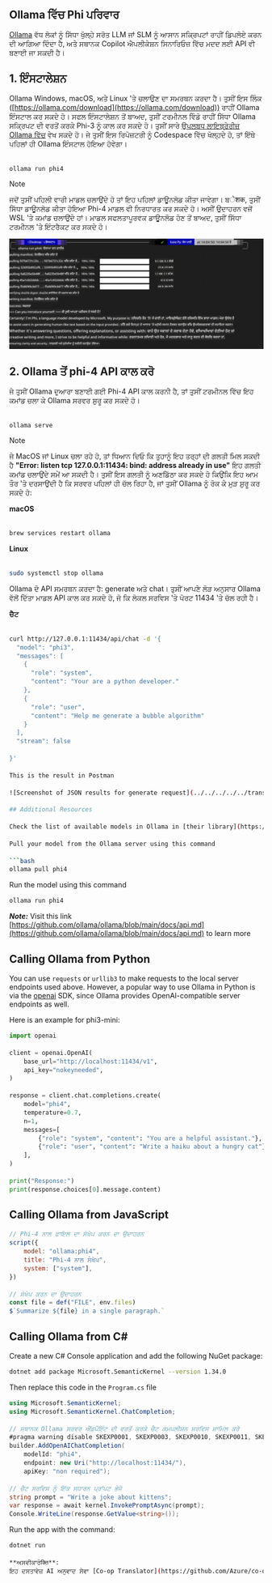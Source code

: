 <!--
CO_OP_TRANSLATOR_METADATA:
{
  "original_hash": "0b38834693bb497f96bf53f0d941f9a1",
  "translation_date": "2025-05-09T09:12:53+00:00",
  "source_file": "md/01.Introduction/02/04.Ollama.md",
  "language_code": "pa"
}
-->
## Ollama ਵਿੱਚ Phi ਪਰਿਵਾਰ

[Ollama](https://ollama.com) ਵੱਧ ਲੋਕਾਂ ਨੂੰ ਸਿੱਧਾ ਖੁੱਲ੍ਹੇ ਸਰੋਤ LLM ਜਾਂ SLM ਨੂੰ ਆਸਾਨ ਸਕ੍ਰਿਪਟਾਂ ਰਾਹੀਂ ਡਿਪਲੋਏ ਕਰਨ ਦੀ ਆਗਿਆ ਦਿੰਦਾ ਹੈ, ਅਤੇ ਸਥਾਨਕ Copilot ਐਪਲੀਕੇਸ਼ਨ ਸਿਨਾਰਿਓਜ਼ ਵਿੱਚ ਮਦਦ ਲਈ API ਵੀ ਬਣਾਈ ਜਾ ਸਕਦੀ ਹੈ।

## **1. ਇੰਸਟਾਲੇਸ਼ਨ**

Ollama Windows, macOS, ਅਤੇ Linux 'ਤੇ ਚਲਾਉਣ ਦਾ ਸਮਰਥਨ ਕਰਦਾ ਹੈ। ਤੁਸੀਂ ਇਸ ਲਿੰਕ ([https://ollama.com/download](https://ollama.com/download)) ਰਾਹੀਂ Ollama ਇੰਸਟਾਲ ਕਰ ਸਕਦੇ ਹੋ। ਸਫਲ ਇੰਸਟਾਲੇਸ਼ਨ ਤੋਂ ਬਾਅਦ, ਤੁਸੀਂ ਟਰਮੀਨਲ ਵਿੰਡੋ ਰਾਹੀਂ ਸਿੱਧਾ Ollama ਸਕ੍ਰਿਪਟ ਦੀ ਵਰਤੋਂ ਕਰਕੇ Phi-3 ਨੂੰ ਕਾਲ ਕਰ ਸਕਦੇ ਹੋ। ਤੁਸੀਂ ਸਾਰੇ [ਉਪਲਬਧ ਲਾਇਬ੍ਰੇਰੀਜ਼ Ollama ਵਿੱਚ](https://ollama.com/library) ਵੇਖ ਸਕਦੇ ਹੋ। ਜੇ ਤੁਸੀਂ ਇਸ ਰਿਪੋਜ਼ਟਰੀ ਨੂੰ Codespace ਵਿੱਚ ਖੋਲ੍ਹਦੇ ਹੋ, ਤਾਂ ਇੱਥੇ ਪਹਿਲਾਂ ਹੀ Ollama ਇੰਸਟਾਲ ਹੋਇਆ ਹੋਵੇਗਾ।

```bash

ollama run phi4

```

> [!NOTE]
> ਜਦੋਂ ਤੁਸੀਂ ਪਹਿਲੀ ਵਾਰੀ ਮਾਡਲ ਚਲਾਉਂਦੇ ਹੋ ਤਾਂ ਇਹ ਪਹਿਲਾਂ ਡਾਊਨਲੋਡ ਕੀਤਾ ਜਾਵੇਗਾ। ਬेशक, ਤੁਸੀਂ ਸਿੱਧਾ ਡਾਊਨਲੋਡ ਕੀਤਾ ਹੋਇਆ Phi-4 ਮਾਡਲ ਵੀ ਨਿਰਧਾਰਤ ਕਰ ਸਕਦੇ ਹੋ। ਅਸੀਂ ਉਦਾਹਰਨ ਵਜੋਂ WSL 'ਤੇ ਕਮਾਂਡ ਚਲਾਉਂਦੇ ਹਾਂ। ਮਾਡਲ ਸਫਲਤਾਪੂਰਵਕ ਡਾਊਨਲੋਡ ਹੋਣ ਤੋਂ ਬਾਅਦ, ਤੁਸੀਂ ਸਿੱਧਾ ਟਰਮੀਨਲ 'ਤੇ ਇੰਟਰੈਕਟ ਕਰ ਸਕਦੇ ਹੋ।

![run](../../../../../translated_images/ollama_run.b0be611de61f3bb3b42e22205cedf6714b0335ba9288e71d985bf9024f3c20f5.pa.png)

## **2. Ollama ਤੋਂ phi-4 API ਕਾਲ ਕਰੋ**

ਜੇ ਤੁਸੀਂ Ollama ਦੁਆਰਾ ਬਣਾਈ ਗਈ Phi-4 API ਕਾਲ ਕਰਨੀ ਹੈ, ਤਾਂ ਤੁਸੀਂ ਟਰਮੀਨਲ ਵਿੱਚ ਇਹ ਕਮਾਂਡ ਚਲਾ ਕੇ Ollama ਸਰਵਰ ਸ਼ੁਰੂ ਕਰ ਸਕਦੇ ਹੋ।

```bash

ollama serve

```

> [!NOTE]
> ਜੇ MacOS ਜਾਂ Linux ਚਲਾ ਰਹੇ ਹੋ, ਤਾਂ ਧਿਆਨ ਦਿਓ ਕਿ ਤੁਹਾਨੂੰ ਇਹ ਤਰ੍ਹਾਂ ਦੀ ਗਲਤੀ ਮਿਲ ਸਕਦੀ ਹੈ **"Error: listen tcp 127.0.0.1:11434: bind: address already in use"** ਇਹ ਗਲਤੀ ਕਮਾਂਡ ਚਲਾਉਂਦੇ ਸਮੇਂ ਆ ਸਕਦੀ ਹੈ। ਤੁਸੀਂ ਇਸ ਗਲਤੀ ਨੂੰ ਅਣਡਿੱਠਾ ਕਰ ਸਕਦੇ ਹੋ ਕਿਉਂਕਿ ਇਹ ਆਮ ਤੌਰ 'ਤੇ ਦਰਸਾਉਂਦੀ ਹੈ ਕਿ ਸਰਵਰ ਪਹਿਲਾਂ ਹੀ ਚੱਲ ਰਿਹਾ ਹੈ, ਜਾਂ ਤੁਸੀਂ Ollama ਨੂੰ ਰੋਕ ਕੇ ਮੁੜ ਸ਼ੁਰੂ ਕਰ ਸਕਦੇ ਹੋ:

**macOS**

```bash

brew services restart ollama

```

**Linux**

```bash

sudo systemctl stop ollama

```

Ollama ਦੋ API ਸਮਰਥਨ ਕਰਦਾ ਹੈ: generate ਅਤੇ chat। ਤੁਸੀਂ ਆਪਣੇ ਲੋੜ ਅਨੁਸਾਰ Ollama ਵੱਲੋਂ ਦਿੱਤਾ ਮਾਡਲ API ਕਾਲ ਕਰ ਸਕਦੇ ਹੋ, ਜੋ ਕਿ ਲੋਕਲ ਸਰਵਿਸ 'ਤੇ ਪੋਰਟ 11434 'ਤੇ ਚੱਲ ਰਹੀ ਹੈ।

**ਚੈਟ**

```bash

curl http://127.0.0.1:11434/api/chat -d '{
  "model": "phi3",
  "messages": [
    {
      "role": "system",
      "content": "Your are a python developer."
    },
    {
      "role": "user",
      "content": "Help me generate a bubble algorithm"
    }
  ],
  "stream": false
  
}'

This is the result in Postman

![Screenshot of JSON results for generate request](../../../../../translated_images/ollama_gen.bd58ab69d4004826e8cd31e17a3c59840df127b0a30ac9bb38325ac58c74caa5.pa.png)

## Additional Resources

Check the list of available models in Ollama in [their library](https://ollama.com/library).

Pull your model from the Ollama server using this command

```bash
ollama pull phi4
```

Run the model using this command

```bash
ollama run phi4
```

***Note:*** Visit this link [https://github.com/ollama/ollama/blob/main/docs/api.md](https://github.com/ollama/ollama/blob/main/docs/api.md) to learn more

## Calling Ollama from Python

You can use `requests` or `urllib3` to make requests to the local server endpoints used above. However, a popular way to use Ollama in Python is via the [openai](https://pypi.org/project/openai/) SDK, since Ollama provides OpenAI-compatible server endpoints as well.

Here is an example for phi3-mini:

```python
import openai

client = openai.OpenAI(
    base_url="http://localhost:11434/v1",
    api_key="nokeyneeded",
)

response = client.chat.completions.create(
    model="phi4",
    temperature=0.7,
    n=1,
    messages=[
        {"role": "system", "content": "You are a helpful assistant."},
        {"role": "user", "content": "Write a haiku about a hungry cat"},
    ],
)

print("Response:")
print(response.choices[0].message.content)
```

## Calling Ollama from JavaScript 

```javascript
// Phi-4 ਨਾਲ ਫਾਇਲ ਦਾ ਸੰਖੇਪ ਕਰਨ ਦਾ ਉਦਾਹਰਨ
script({
    model: "ollama:phi4",
    title: "Phi-4 ਨਾਲ ਸੰਖੇਪ",
    system: ["system"],
})

// ਸੰਖੇਪ ਕਰਨ ਦਾ ਉਦਾਹਰਨ
const file = def("FILE", env.files)
$`Summarize ${file} in a single paragraph.`
```

## Calling Ollama from C#

Create a new C# Console application and add the following NuGet package:

```bash
dotnet add package Microsoft.SemanticKernel --version 1.34.0
```

Then replace this code in the `Program.cs` file

```csharp
using Microsoft.SemanticKernel;
using Microsoft.SemanticKernel.ChatCompletion;

// ਸਥਾਨਕ Ollama ਸਰਵਰ ਐਂਡਪੌਇੰਟ ਦੀ ਵਰਤੋਂ ਕਰਕੇ ਚੈਟ ਕਮਪਲੀਸ਼ਨ ਸਰਵਿਸ ਸ਼ਾਮਿਲ ਕਰੋ
#pragma warning disable SKEXP0001, SKEXP0003, SKEXP0010, SKEXP0011, SKEXP0050, SKEXP0052
builder.AddOpenAIChatCompletion(
    modelId: "phi4",
    endpoint: new Uri("http://localhost:11434/"),
    apiKey: "non required");

// ਚੈਟ ਸਰਵਿਸ ਨੂੰ ਇੱਕ ਸਧਾਰਨ ਪ੍ਰਾਂਪਟ ਭੇਜੋ
string prompt = "Write a joke about kittens";
var response = await kernel.InvokePromptAsync(prompt);
Console.WriteLine(response.GetValue<string>());
```

Run the app with the command:

```bash
dotnet run

**ਅਸਵੀਕਾਰੋक्ति**:  
ਇਹ ਦਸਤਾਵੇਜ਼ AI ਅਨੁਵਾਦ ਸੇਵਾ [Co-op Translator](https://github.com/Azure/co-op-translator) ਦੀ ਵਰਤੋਂ ਨਾਲ ਅਨੁਵਾਦ ਕੀਤਾ ਗਿਆ ਹੈ। ਜਦੋਂ ਕਿ ਅਸੀਂ ਸਹੀਅਤ ਲਈ ਕੋਸ਼ਿਸ਼ ਕਰਦੇ ਹਾਂ, ਕਿਰਪਾ ਕਰਕੇ ਧਿਆਨ ਰੱਖੋ ਕਿ ਆਟੋਮੈਟਿਕ ਅਨੁਵਾਦਾਂ ਵਿੱਚ ਗਲਤੀਆਂ ਜਾਂ ਅਣਸਹੀਤੀਆਂ ਹੋ ਸਕਦੀਆਂ ਹਨ। ਮੂਲ ਦਸਤਾਵੇਜ਼ ਆਪਣੀ ਮੂਲ ਭਾਸ਼ਾ ਵਿੱਚ ਹੀ ਪ੍ਰਮਾਣਿਕ ਸਰੋਤ ਮੰਨਿਆ ਜਾਣਾ ਚਾਹੀਦਾ ਹੈ। ਮਹੱਤਵਪੂਰਨ ਜਾਣਕਾਰੀ ਲਈ, ਪੇਸ਼ੇਵਰ ਮਨੁੱਖੀ ਅਨੁਵਾਦ ਦੀ ਸਿਫਾਰਸ਼ ਕੀਤੀ ਜਾਂਦੀ ਹੈ। ਅਸੀਂ ਇਸ ਅਨੁਵਾਦ ਦੇ ਉਪਯੋਗ ਤੋਂ ਉਤਪੰਨ ਕਿਸੇ ਵੀ ਗਲਤਫਹਮੀ ਜਾਂ ਗਲਤ ਵਿਵਖਿਆ ਲਈ ਜ਼ਿੰਮੇਵਾਰ ਨਹੀਂ ਹਾਂ।
